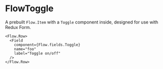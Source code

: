 FlowToggle
====

      
A prebuilt `Flow.Item` with a `Toggle` component inside, designed for use with Redux Form.

```
<Flow.Row>
  <Field
    component={Flow.fields.Toggle}
    name="foo"
    label="Toggle on/off"
  />
</Flow.Row>
```
